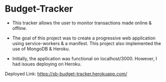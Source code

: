 # Budget-Tracker

* This tracker allows the user to monitor transactions made online & offline.

* The goal of this project was to create a progressive web application using service-workers & a manifest. This project also implemented the use of MongoDB & Heroku. 

* Initially, the application was functional on localhost/3000. However, I had issues deploying on Heroku.

Deployed Link: https://sb-budget-tracker.herokuapp.com/